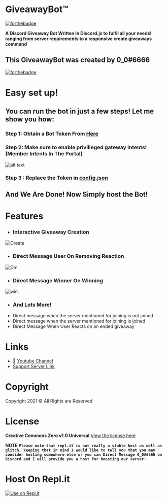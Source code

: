 # GiveawayBot™
[![forthebadge](https://forthebadge.com/images/badges/made-with-javascript.svg)](https://forthebadge.com)

**A Discord Giveaway Bot Written In Discord.js to fulfil all your needs! ranging from server requirements to a responsive create giveaways command**

## **This GiveawayBot was created by 0_0#6666**

[![forthebadge](https://forthebadge.com/images/badges/it-works-why.svg)](https://forthebadge.com)

# Easy set up!

## You can run the bot in just a few steps! Let me show you how:
### Step 1: Obtain a Bot Token From [Here](https://discord.com/developers)
### Step 2: Make sure to enable privilleged gateway intents! (Member Intents In The Portal)
![alt text](https://zerosnaps.cf/2faykzzg.gif)
### Step 3 : Replace the Token in [config.json](https://github.com/ZeroDiscord/Welcomer/blob/main/config.json)
## And We Are Done! Now Simply host the Bot!

# Features 
- ### Interactive Giveaway Creation
![Create](https://zerosnaps.cf/a5li4r6s.gif)
- ### Direct Message User On Removing Reaction
![Dm](https://zerosnaps.cf/3z1w6r8w.png)
- ### Direct Message Winner On Winning
![win](https://zerosnaps.cf/iccnfztl.png)
- ### And Lots More!
- Direct message when the server mentioned for joining is not joined
- Direct message when the server mentioned for joining is joined 
- Direct Message When User Reacts on an ended giveaway
# Links
- 🔗 [Youtube Channel](https://www.youtube.com/c/ZeroSync)
- [Support Server Link](https://discord.gg/HEpHMPsUvC)
# Copyright 
Copyright 2021 © All RIghts are Reserved 
# License
**Creative Commons Zero v1.0 Universal**
[View the license here](https://github.com/ZeroDiscord/Giveaway/blob/main/LICENSE)

**NOTE**
**`` Please note that repl.it is not really a stable host as well as glitch, keeping that in mind I would like to tell you that you may consider hosting somewhere else or you can Direct Message 0_0#6666 on Discord and I will provide you a host for boosting our server! ``**
# Host On Repl.it
[![Use on Repl.it](https://repl.it/badge/github/ZeroDiscord/EconomyBot)](https://repl.it/github/ZeroDiscord/GiveawayBot)
